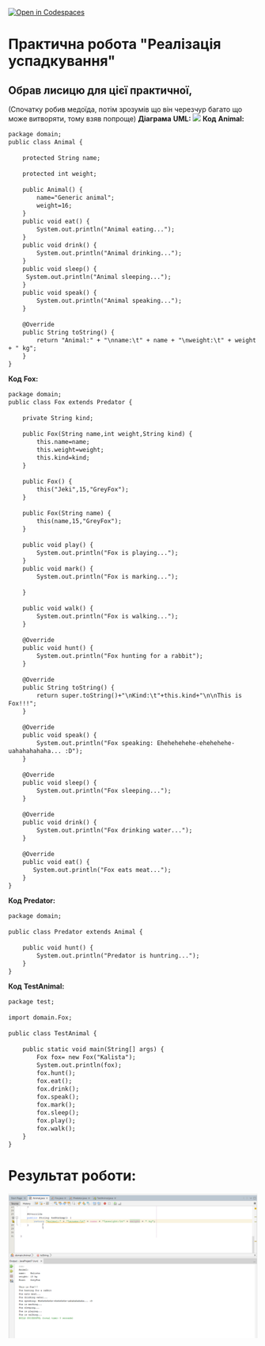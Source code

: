 [![Open in Codespaces](https://classroom.github.com/assets/launch-codespace-f4981d0f882b2a3f0472912d15f9806d57e124e0fc890972558857b51b24a6f9.svg)](https://classroom.github.com/open-in-codespaces?assignment_repo_id=10176987)
# Практична робота "Реалізація успадкування"
## Обрав лисицю для цієї практичної, 
(Спочатку робив мeдоїда, потім зрозумів що він черезчур багато що може витворяти, тому взяв попроще)
**Діаграма** **UML:**
![](images/Main)
**Код** **Animal:**
```
package domain;
public class Animal {
    
    protected String name;

    protected int weight;

    public Animal() {
        name="Generic animal";
        weight=16;
    }
    public void eat() {
        System.out.println("Animal eating...");
    }
    public void drink() {
        System.out.println("Animal drinking...");
    }
    public void sleep() {
     System.out.println("Animal sleeping...");   
    }
    public void speak() {
        System.out.println("Animal speaking...");
    }

    @Override
    public String toString() {
        return "Animal:" + "\nname:\t" + name + "\nweight:\t" + weight + " kg";
    }
}
```
**Код** **Fox:**
```
package domain;
public class Fox extends Predator {

    private String kind;
    
    public Fox(String name,int weight,String kind) {
        this.name=name;
        this.weight=weight;
        this.kind=kind;
    }

    public Fox() {
        this("Jeki",15,"GreyFox");
    }

    public Fox(String name) {
        this(name,15,"GreyFox");
    }
    
    public void play() {
        System.out.println("Fox is playing...");
    }
    public void mark() {
        System.out.println("Fox is marking...");
      
    }
    
    public void walk() {
        System.out.println("Fox is walking...");
    }

    @Override
    public void hunt() {
        System.out.println("Fox hunting for a rabbit"); 
    }

    @Override
    public String toString() {
        return super.toString()+"\nKind:\t"+this.kind+"\n\nThis is Fox!!!"; 
    }

    @Override
    public void speak() {
        System.out.println("Fox speaking: Ehehehehehe-ehehehehe-uahahahahaha... :D"); 
    }

    @Override
    public void sleep() {
        System.out.println("Fox sleeping...");
    }

    @Override
    public void drink() {
        System.out.println("Fox drinking water...");
    }

    @Override
    public void eat() {
       System.out.println("Fox eats meat...");
    }
}
```
**Код** **Predator:**
```
package domain;

public class Predator extends Animal {

    public void hunt() {
        System.out.println("Predator is huntring...");
    }
}
```

**Код** **TestAnimal:**
```
package test;

import domain.Fox;

public class TestAnimal {
    
    public static void main(String[] args) {
        Fox fox= new Fox("Kalista");
        System.out.println(fox);
        fox.hunt();
        fox.eat();
        fox.drink();
        fox.speak();
        fox.mark();
        fox.sleep();
        fox.play();
        fox.walk();
    }
}
```
# Результат роботи:
![](images/RES.png)
